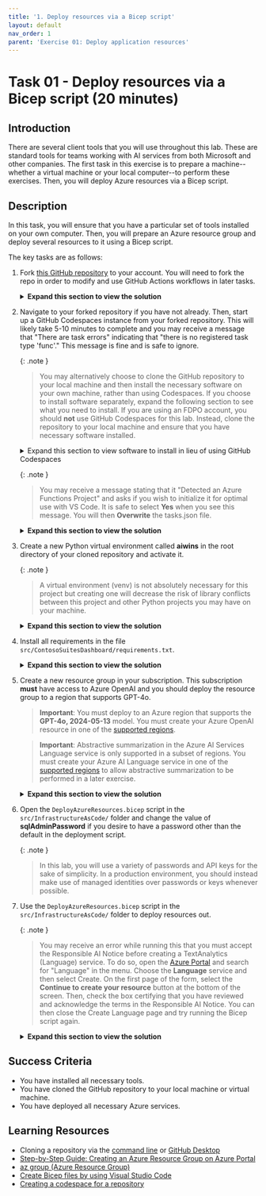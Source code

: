 ```yaml
---
title: '1. Deploy resources via a Bicep script'
layout: default
nav_order: 1
parent: 'Exercise 01: Deploy application resources'
---
```


# Task 01 - Deploy resources via a Bicep script (20 minutes)

## Introduction

There are several client tools that you will use throughout this lab. These are standard tools for teams working with AI services from both Microsoft and other companies. The first task in this exercise is to prepare a machine--whether a virtual machine or your local computer--to perform these exercises. Then, you will deploy Azure resources via a Bicep script.

## Description

In this task, you will ensure that you have a particular set of tools installed on your own computer. Then, you will prepare an Azure resource group and deploy several resources to it using a Bicep script.

The key tasks are as follows:

1. Fork [this GitHub repository](https://github.com/microsoft/TechExcel-Integrating-Azure-PaaS-and-AI-Services-for-AI-Design-Wins) to your account. You will need to fork the repo in order to modify and use GitHub Actions workflows in later tasks.

    <details markdown="block">
    <summary><strong>Expand this section to view the solution</strong></summary>

    In order to fork this repository, make sure that you are signed into GitHub with the account you would like to use. Then, select the **Fork** button.

    ![Fork the GitHub repository](../../media/Solution/0101_Fork1.png)

    On the next page, select your account as the Owner and leave the repository name alone. Then, select **Create fork** to complete the process.

    ![Complete the process of forking the GitHub repository](../../media/Solution/0101_Fork2.png)

    </details>

2. Navigate to your forked repository if you have not already. Then, start up a GitHub Codespaces instance from your forked repository. This will likely take 5-10 minutes to complete and you may receive a message that "There are task errors" indicating that "there is no registered task type 'func'." This message is fine and is safe to ignore.

    {: .note }
    > You may alternatively choose to clone the GitHub repository to your local machine and then install the necessary software on your own machine, rather than using Codespaces. If you choose to install software separately, expand the following section to see what you need to install.
    > If you are using an FDPO account, you should **not** use GitHub Codespaces for this lab. Instead, clone the repository to your local machine and ensure that you have necessary software installed.

    <details markdown="block">
    <summary>Expand this section to view software to install in lieu of using GitHub Codespaces</summary>

    Ensure that you have the following software installed:

    1. [Visual Studio Code](https://code.visualstudio.com/) (Alternatively, if you have Visual Studio installed, you can use that.)
    2. Install the following extensions in Visual Studio Code:
        - [C# Dev Kit](https://marketplace.visualstudio.com/items?itemName=ms-dotnettools.csdevkit)
        - [Bicep](https://marketplace.visualstudio.com/items?itemName=ms-azuretools.vscode-bicep)
        - [Azure Functions extension](https://marketplace.visualstudio.com/items?itemName=ms-azuretools.vscode-azurefunctions)
        - [Azure Storage extension](https://marketplace.visualstudio.com/items?itemName=ms-azuretools.vscode-azurestorage)
    3. Install the [Azure Functions Core Tools](https://learn.microsoft.com/azure/azure-functions/functions-run-local), which enables an integrated local debugging experience.
    4. The [Microsoft .NET 8.0 SDK](https://dotnet.microsoft.com/download/dotnet/8.0). Ensure that you have the latest version of the SDK, not the Runtime.
    5. The [Azure Command Line Interface](https://learn.microsoft.com/cli/azure/install-azure-cli).
    6. [A Git client](https://git-scm.com/download/). An alternative option is to install [GitHub Desktop](https://desktop.github.com/).
    7. [Python 3.10 or later](https://www.python.org/downloads/). You can run all of the exercises in this lab using a standard installation of Python and do not need the Anaconda Distribution of Python. If you do have Anaconda, make sure that you can execute Python and pip commands from the command line.

        {: .note }
        > Regardless of which distribution you use, make sure that you can run `python` and `pip` from your command line. If you are not sure whether you have pip installed, run `python -m ensurepip` to check.

    If you are working from a local machine or non-Codespaces VM, you will also need to clone your forked repository to the local machine.

    </details>

    {: .note }
    > You may receive a message stating that it "Detected an Azure Functions Project" and asks if you wish to initialize it for optimal use with VS Code. It is safe to select **Yes** when you see this message. You will then **Overwrite** the tasks.json file.

    <details markdown="block">
    <summary><strong>Expand this section to view the solution</strong></summary>

    If you are creating a GitHub Codespace, select the **Code** button on your repository. Then, in the **Codespaces** tab, select the **Create codespace on main** button. This will instantiate a Codespace.

    ![Create a GitHub Codespace](../../media/Solution/0101_Codespace.png)

    If you are cloning your repository, select the **Code** button and then choose the **Local** tab. Copy the URL in the box. Then, to clone the repository, open a terminal and navigate to to the directory in which you'd like to clone your repository. Use the command `git clone {YOUR REPOSITORY URL}` to clone to this location.

    ![Clone the GitHub repository locally](../../media/Solution/0101_LocalClone.png)

    </details>

3. Create a new Python virtual environment called **aiwins** in the root directory of your cloned repository and activate it.

      {: .note }
      > A virtual environment (venv) is not absolutely necessary for this project but creating one will decrease the risk of library conflicts between this project and other Python projects you may have on your machine.

    <details markdown="block">
    <summary><strong>Expand this section to view the solution</strong></summary>

    To create a virtual environment, perform the following steps:
      - Open up a terminal to the root directory of your Git repo. **For example**, if you cloned the repo to `C:\SourceCode\TechExcel-Integrating-Azure-PaaS-and-AI-Services-for-AI-Design-Wins`, open this directory in a command prompt. If you are using GitHub Codespaces, open a new terminal in Visual Studio Code--this will default you to the correct directory.
      - Run the following command: `python -m venv aiwins`. This will create a new virtual environment in the root directory named "aiwins" and make it available.
      - Run the following command to **activate** the virtual environment on MacOS or Linux (including GitHub Codespaces): `source aiwins/bin/activate`. If you are running this in Windows Subsystem for Linux, run the command `source aiwins/Scripts/active`. On Windows using CMD or PowerShell, use `aiwins\Scripts\activate.bat` to activate the virtual environment. Be sure to have the virtual environment active in every console or terminal you use throughout this training!

          {: .note }
          > In a normal terminal or command prompt, you will see `(aiwins)` before your input prompt. This will let you know that you are working in a Python virtual environment. If you are using the Visual Studio Code terminal, [this may not appear for technical reasons](https://github.com/microsoft/vscode-python/wiki/Activate-Environments-in-Terminal-Using-Environment-Variables). You can mouse over the terminal image to ensure that the virtual environment is active for your terminal.

          ![In Visual Studio Code, you can mouse over the terminal to view whether your virtual environment is active.](../../media/Solution/0101_VirtualEnvironment.png)

          {: .note }
          > You will need to activate the virtual environment on every new terminal you use. When you are done, you can return to your standard Python environment by running `deactivate` in any environment. Alternatively, you may safely close the console or terminal without deactivation if you desire--it will not harm anything.

    </details>

4. Install all requirements in the file `src/ContosoSuitesDashboard/requirements.txt`.

    <details markdown="block">
    <summary><strong>Expand this section to view the solution</strong></summary>

    - In order to install requirements, make sure that you are in a terminal connected to your virtual environment. Then, navigate to the `src/ContosoSuitesDashboard` folder and execute the command `pip install -r requirements.txt`. This will take several minutes to install but will include all of the Python package requirements necessary for the workshop.

    </details>

5. Create a new resource group in your subscription. This subscription **must** have access to Azure OpenAI and you should deploy the resource group to a region that supports GPT-4o.

    > **Important**: You must deploy to an Azure region that supports the **GPT-4o, 2024-05-13** model. You must create your Azure OpenAI resource in one of the [supported regions](https://learn.microsoft.com/azure/ai-services/openai/concepts/models#model-summary-table-and-region-availability).

    > **Important**: Abstractive summarization in the Azure AI Services Language service is only supported in a subset of regions. You must create your Azure AI Language service in one of the [supported regions](https://learn.microsoft.com/azure/ai-services/language-service/summarization/region-support) to allow abstractive summarization to be performed in a later exercise.

    <details markdown="block">
    <summary><strong>Expand this section to view the solution</strong></summary>

    To create a resource group using az cli, use the command `az group create`. An example of this is: `az group create -l eastus2 -n TechExcelTest`, which will create a resource group named `TechExcelTest`  in the East US 2 region.

    </details>

6. Open the `DeployAzureResources.bicep` script in the `src/InfrastructureAsCode/` folder and change the value of **sqlAdminPassword** if you desire to have a password other than the default in the deployment script.

    {: .note }
    > In this lab, you will use a variety of passwords and API keys for the sake of simplicity. In a production environment, you should instead make use of managed identities over passwords or keys whenever possible.

7. Use the `DeployAzureResources.bicep` script in the `src/InfrastructureAsCode/` folder to deploy resources out.

    {: .note }
    > You may receive an error while running this that you must accept the Responsible AI Notice before creating a TextAnalytics (Language) service. To do so, open the [Azure Portal](https://portal.azure.com/) and search for "Language" in the menu. Choose the **Language** service and then select Create. On the first page of the form, select the **Continue to create your resource** button at the bottom of the screen. Then, check the box certifying that you have reviewed and acknowledge the terms in the Responsible AI Notice. You can then close the Create Language page and try running the Bicep script again.

    <details markdown="block">
    <summary><strong>Expand this section to view the solution</strong></summary>

    If you have Visual Studio Code installed, you can use the [Bicep extension](https://marketplace.visualstudio.com/items?itemName=ms-azuretools.vscode-bicep) to run Bicep scripts by doing the following:
      - Open the **src/InfrastructureAsCode/DeployAzureResources.bicep** script.
      - Use Ctrl+Shift+P (or Cmd+Shift+P on Mac) to open the Visual Studio Code prompt. Then, type `Bicep` into the search menu and choose **Bicep: Deploy Bicep Script**.

          ![Deploy a Bicep script](../../media/Solution/0101_DeployBicepScript.png)

      - Provide a name for the deployment or accept the automatically provided name.

          ![Enter a deployment name](../../media/Solution/0101_DeploymentName.png)

      - Select the appropriate subscription. This subscription **must** be listed for Azure OpenAI access!

          ![Select a subscription](../../media/Solution/0101_ChooseSubscription.png)

      - Select the resource group that you created.

          ![Choose the resource group you created in this task](../../media/Solution/0101_ChooseResourceGroup.png)

      - There will not be a parameter file for this script, so it is safe to choose **None**.

          ![Choose None for the parameter file](../../media/Solution/0101_ParameterFile.png)

      - At this point, the deployment script will kick off. You can select the link in the **Output** window to view your deployment.

          ![View the deployment in the Azure portal](../../media/Solution/0101_CheckDeployment.png)

      - Once your deployment completes, you should see all of your resources in the resource group you have created. These include: an API Management service, an App Service (for API), an App Service (for dashboard), an App Service plan (for API and dashboard), an App Service plan (for Function app), an Application Insights instance, an Azure Cosmos DB account, an Azure OpenAI workspace, a Container registry, a Function App, a Language service, a Log Analytics workspace, a Search service, a Speech service, a SQL database, a SQL server, and a Storage account.

    </details>

## Success Criteria

- You have installed all necessary tools.
- You have cloned the GitHub repository to your local machine or virtual machine.
- You have deployed all necessary Azure services.

## Learning Resources

- Cloning a repository via the [command line](https://docs.github.com/en/github/creating-cloning-and-archiving-repositories/cloning-a-repository) or [GitHub Desktop](https://docs.github.com/en/desktop/contributing-and-collaborating-using-github-desktop/cloning-a-repository-from-github-to-github-desktop)
- [Step-by-Step Guide: Creating an Azure Resource Group on Azure Portal](https://techcommunity.microsoft.com/t5/startups-at-microsoft/step-by-step-guide-creating-an-azure-resource-group-on-azure/ba-p/3792368)
- [az group (Azure Resource Group)](https://learn.microsoft.com/cli/azure/group?view=azure-cli-latest)
- [Create Bicep files by using Visual Studio Code](https://learn.microsoft.com/azure/azure-resource-manager/bicep/visual-studio-code?tabs=CLI)
- [Creating a codespace for a repository](https://docs.github.com/en/codespaces/developing-in-a-codespace/creating-a-codespace-for-a-repository)